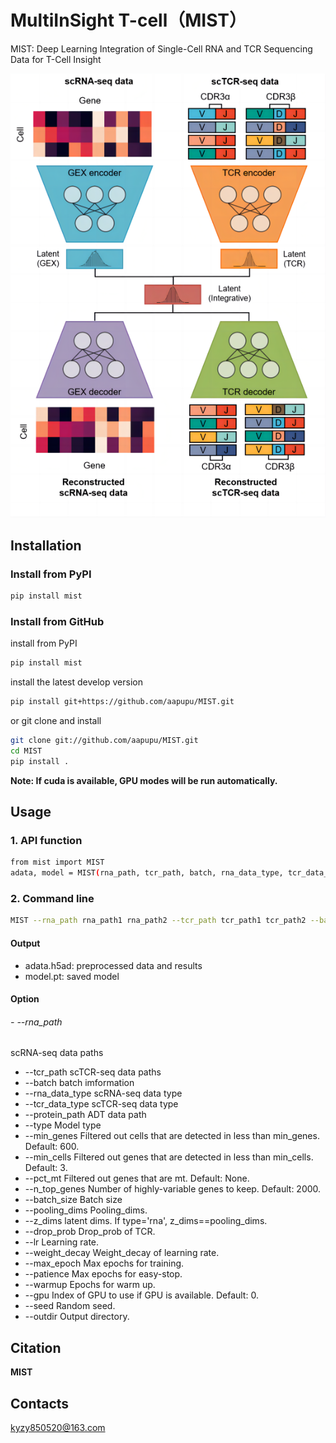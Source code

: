 # MultiInSight T-cell（MIST）
MIST: Deep Learning Integration of Single-Cell RNA and TCR Sequencing Data for T-Cell Insight

![image](https://github.com/aapupu/MIST/blob/main/docs/MIST.png)

Installation
-------
### Install from PyPI
```bash
pip install mist
```

### Install from GitHub
install from PyPI
```bash
pip install mist
```
install the latest develop version
```bash
pip install git+https://github.com/aapupu/MIST.git
```
or git clone and install
```bash
git clone git://github.com/aapupu/MIST.git
cd MIST
pip install .
```

**Note: If cuda is available, GPU modes will be run automatically.**

Usage
-------
### 1. API function
```bash
from mist import MIST
adata, model = MIST(rna_path, tcr_path, batch, rna_data_type, tcr_data_type, type)
```

### 2. Command line
```bash
MIST --rna_path rna_path1 rna_path2 --tcr_path tcr_path1 tcr_path2 --batch batch1 batch1 --rna_data_type h5ad --tcr_data_type 10X --type multi
```

#### Output 
- adata.h5ad: preprocessed data and results
- model.pt: saved model

#### Option
###### - --rna_path<br />
scRNA-seq data paths
- --tcr_path
scTCR-seq data paths
- --batch
batch imformation
- --rna_data_type
scRNA-seq data type
- --tcr_data_type
scTCR-seq data type
- --protein_path
ADT data path
- --type
Model type
- --min_genes
Filtered out cells that are detected in less than min_genes. Default: 600.
- --min_cells
Filtered out genes that are detected in less than min_cells. Default: 3.
- --pct_mt
Filtered out genes that are mt. Default: None.
- --n_top_genes
Number of highly-variable genes to keep. Default: 2000.
- --batch_size
Batch size
- --pooling_dims
Pooling_dims.
- --z_dims
latent dims. If type='rna', z_dims==pooling_dims.
- --drop_prob
Drop_prob of TCR.
- --lr
Learning rate.
- --weight_decay
Weight_decay of learning rate.
- --max_epoch
Max epochs for training. 
- --patience
Max epochs for easy-stop.
- --warmup
Epochs for warm up.
- --gpu
Index of GPU to use if GPU is available. Default: 0.
- --seed
Random seed.
- --outdir
Output directory.

Citation
-------
**MIST**

Contacts
-------
kyzy850520@163.com
